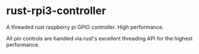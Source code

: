 # rust-rpi3-controller
A threaded rust raspberry pi GPIO controller. High performance. 

All pin controls are handled via rust's excellent threading API for the highest performance.
